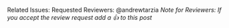 Related Issues: <!-- Add related issues here, e.g. #121 #341 -->
Requested Reviewers: @andrewtarzia <!-- Add other reviewers here -->
*Note for Reviewers: If you accept the review request add a :+1: to this post*

<!--
Talk about what a user would see (a big, a new feature) and what
user goals weren't being met. If the commit fixes a bug, describe how
the bug was discovered and steps to reproduce it, unless this is
already covered by the related issues. If this is a bug fix, what was
the mistake in the application logic? Be precise. Act like a detective
and report your findings.
-->

<!--
Why did you make the change this way? What other ways did you consider
but reject? Explain how amazing your work is.
-->

<!--
What risks are associated with making the changes in the commit? Will
anything else break? Are the changes backwards-compatible? Is there
any "tech debt"?
-->

<!--
Explain the source code changes. Changes that are fully explained in
code comments or the above paragraphs don't need to be repeated here.
Use bullet points, e.g.

* `src/dynsight/_internal/lens/lens.py:Lens.get_lens()`: The method
  parameters were updated because <some reason>. The places where
  the method was called were also updated.
-->

<!--
Give evidence that the commit works. Did you visually inspect any
changes to molecular structures yourself?
-->

<!--
The suggested PR outline is taken from
https://joshuatauberer.medium.com/write-joyous-git-commit-messages-2f98891114c4
-->